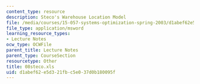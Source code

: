 ```yaml
---
content_type: resource
description: Steco's Warehouse Location Model
file: /media/courses/15-057-systems-optimization-spring-2003/d1abef62e5d321fbc5e037d0b180095f_08steco.xls
file_type: application/msword
learning_resource_types:
- Lecture Notes
ocw_type: OCWFile
parent_title: Lecture Notes
parent_type: CourseSection
resourcetype: Other
title: 08steco.xls
uid: d1abef62-e5d3-21fb-c5e0-37d0b180095f
---
```

